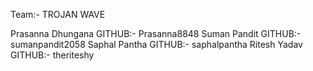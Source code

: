 Team:- TROJAN WAVE

Prasanna Dhungana    GITHUB:- Prasanna8848
Suman Pandit         GITHUB:- sumanpandit2058
Saphal Pantha        GITHUB:- saphalpantha
Ritesh Yadav         GITHUB:-  theriteshy
